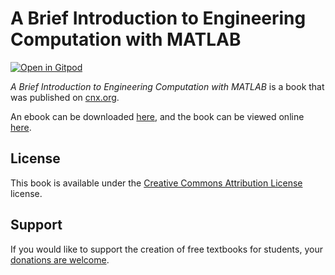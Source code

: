 # A Brief Introduction to Engineering Computation with MATLAB

[![Open in Gitpod](https://gitpod.io/button/open-in-gitpod.svg)](https://gitpod.io/from-referrer/)

_A Brief Introduction to Engineering Computation with MATLAB_ is a book that was published on [cnx.org](https://cnx.org/).

An ebook can be downloaded [here](https://github.com/cnx-user-books/cnxbook-a-brief-introduction-to-engineering-computation-with-matlab/releases/latest), and the book can be viewed online [here](https://github.com/cnx-user-books/cnxbook-a-brief-introduction-to-engineering-computation-with-matlab/releases/latest).

## License
This book is available under the [Creative Commons Attribution License](./LICENSE) license.

## Support
If you would like to support the creation of free textbooks for students, your [donations are welcome](https://riceconnect.rice.edu/donation/support-openstax-banner).
